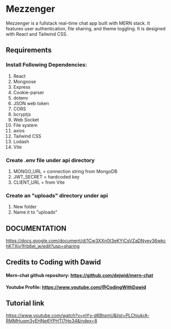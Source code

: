 # Mezzenger

Mezzenger is a fullstack real-time chat app built with MERN stack. It features user authentication, file sharing, and theme toggling.
It is designed with React and Tailwind CSS.

## Requirements
### Install Following Dependencies:
1. React
2. Mongoose
3. Express
4. Cookie-parser
5. dotenv
6. JSON web token
7. CORS
8. bcryptjs
9. Web Socket
10. File system
11. axios
12. Tailwind CSS
13. Lodash
14. Vite

### Create .env file under api directory
1. MONGO_URL = connection string from MongoDB
2. JWT_SECRET = hardcoded key
3. CLIENT_URL = from Vite

### Create an "uploads" directory under api
1. New folder
2. Name it to "uploads"

## DOCUMENTATION
https://docs.google.com/document/d/1Cw3XXn0t3eKYjCsVZaDNyey36wkchKTXjv1frb6el_w/edit?usp=sharing

## Credits to Coding with Dawid
#### Mern-chat github repository: https://github.com/dejwid/mern-chat
#### Youtube Profile: https://www.youtube.com/@CodingWithDawid

## Tutorial link
https://www.youtube.com/watch?v=mYy-d6BtqmU&list=PLChiukrA-RMMHuqm3yEHNe6YPHTI7Hp34&index=8

